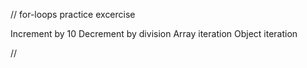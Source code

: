 // for-loops practice excercise


Increment by 10
Decrement by division
Array iteration
Object iteration


//